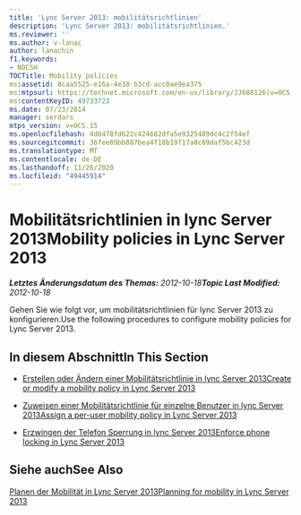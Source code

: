```yaml
---
title: 'Lync Server 2013: mobilitätsrichtlinien'
description: 'Lync Server 2013: mobilitätsrichtlinien.'
ms.reviewer: ''
ms.author: v-lanac
author: lanachin
f1.keywords:
- NOCSH
TOCTitle: Mobility policies
ms:assetid: 8caa5525-e16a-4e38-b3cd-acc0ae9ea375
ms:mtpsurl: https://technet.microsoft.com/en-us/library/JJ688126(v=OCS.15)
ms:contentKeyID: 49733723
ms.date: 07/23/2014
manager: serdars
mtps_version: v=OCS.15
ms.openlocfilehash: 4d6478fd622c424682dfa5e9325489dc4c2f54ef
ms.sourcegitcommit: 36fee89bb887bea4f18b19f17a8c69daf5bc423d
ms.translationtype: MT
ms.contentlocale: de-DE
ms.lasthandoff: 11/26/2020
ms.locfileid: "49445914"
---
```

# <a name="mobility-policies-in-lync-server-2013"></a><span data-ttu-id="e43c2-103">Mobilitätsrichtlinien in lync Server 2013</span><span class="sxs-lookup"><span data-stu-id="e43c2-103">Mobility policies in Lync Server 2013</span></span>

<div data-xmlns="http://www.w3.org/1999/xhtml">

<div class="topic" data-xmlns="http://www.w3.org/1999/xhtml" data-msxsl="urn:schemas-microsoft-com:xslt" data-cs="https://msdn.microsoft.com/">

<div data-asp="https://msdn2.microsoft.com/asp">



</div>

<div id="mainSection">

<div id="mainBody"><span data-ttu-id="e43c2-104">

<span> </span></span><span class="sxs-lookup"><span data-stu-id="e43c2-104">

<span> </span></span></span>

<span data-ttu-id="e43c2-105">_**Letztes Änderungsdatum des Themas:** 2012-10-18_</span><span class="sxs-lookup"><span data-stu-id="e43c2-105">_**Topic Last Modified:** 2012-10-18_</span></span>

<span data-ttu-id="e43c2-106">Gehen Sie wie folgt vor, um mobilitätsrichtlinien für lync Server 2013 zu konfigurieren.</span><span class="sxs-lookup"><span data-stu-id="e43c2-106">Use the following procedures to configure mobility policies for Lync Server 2013.</span></span>

<div>

## <a name="in-this-section"></a><span data-ttu-id="e43c2-107">In diesem Abschnitt</span><span class="sxs-lookup"><span data-stu-id="e43c2-107">In This Section</span></span>

  - [<span data-ttu-id="e43c2-108">Erstellen oder Ändern einer Mobilitätsrichtlinie in lync Server 2013</span><span class="sxs-lookup"><span data-stu-id="e43c2-108">Create or modify a mobility policy in Lync Server 2013</span></span>](lync-server-2013-create-or-modify-a-mobility-policy.md)

  - [<span data-ttu-id="e43c2-109">Zuweisen einer Mobilitätsrichtlinie für einzelne Benutzer in lync Server 2013</span><span class="sxs-lookup"><span data-stu-id="e43c2-109">Assign a per-user mobility policy in Lync Server 2013</span></span>](lync-server-2013-assign-a-per-user-mobility-policy.md)

  - [<span data-ttu-id="e43c2-110">Erzwingen der Telefon Sperrung in lync Server 2013</span><span class="sxs-lookup"><span data-stu-id="e43c2-110">Enforce phone locking in Lync Server 2013</span></span>](lync-server-2013-enforce-phone-locking.md)

</div>

<div>

## <a name="see-also"></a><span data-ttu-id="e43c2-111">Siehe auch</span><span class="sxs-lookup"><span data-stu-id="e43c2-111">See Also</span></span>


[<span data-ttu-id="e43c2-112">Planen der Mobilität in Lync Server 2013</span><span class="sxs-lookup"><span data-stu-id="e43c2-112">Planning for mobility in Lync Server 2013</span></span>](lync-server-2013-planning-for-mobility.md)  
  

<span data-ttu-id="e43c2-113"></div>

</div>

<span> </span>

</div>

</div>

</span><span class="sxs-lookup"><span data-stu-id="e43c2-113"></div>

</div>

<span> </span>

</div>

</div>

</span></span></div>

